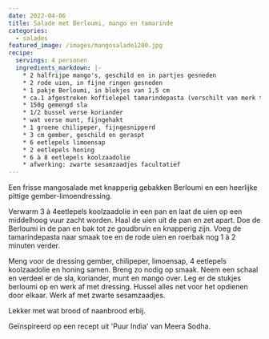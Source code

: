 ```yaml
---
date: 2022-04-06
title: Salade met Berloumi, mango en tamarinde
categories:
  - salades
featured_image: /images/mangosalade1200.jpg
recipe:
  servings: 4 personen
  ingredients_markdown: |-
    * 2 halfrijpe mango's, geschild en in partjes gesneden
    * 2 rode uien, in fijne ringen gesneden
    * 1 pakje Berloumi, in blokjes van 1,5 cm 
    * ca.1 afgestreken koffielepel tamarindepasta (verschilt van merk tot merk)
    * 150g gemengd sla
    * 1/2 bussel verse koriander
    * wat verse munt, fijngehakt
    * 1 groene chilipeper, fijngesnipperd
    * 3 cm gember, geschild en geraspt
    * 6 eetlepels limoensap    * 2 eetlepels honing
    * 6 à 8 eetlepels koolzaadolie
    * afwerking: zwarte sesamzaadjes facultatief
---
```

Een frisse mangosalade met knapperig gebakken Berloumi en een heerlijke pittige gember-limoendressing.


<!--more-->

Verwarm 3 à 4eetlepels koolzaadolie in een pan en laat de uien op een middelhoog vuur zacht worden.
Haal de uien uit de pan en zet apart.
Doe de Berloumi in de pan en bak tot ze goudbruin en knapperig zijn.
Voeg de tamarindepasta naar smaak toe en de rode uien en roerbak nog 1 à 2 minuten verder. 

Meng voor de dressing gember, chilipeper, limoensap, 4 eetlepels koolzaadolie en honing
samen. Breng zo nodig op smaak.
Neem een schaal en verdeel er de sla, koriander, munt en mango over.
Leg er de stukjes berloumi op en werk af met dressing.
Hussel alles net voor het opdienen door elkaar.
Werk af met zwarte sesamzaadjes.

Lekker met wat brood of naanbrood erbij.

Geïnspireerd op een recept uit 'Puur India' van Meera Sodha.
